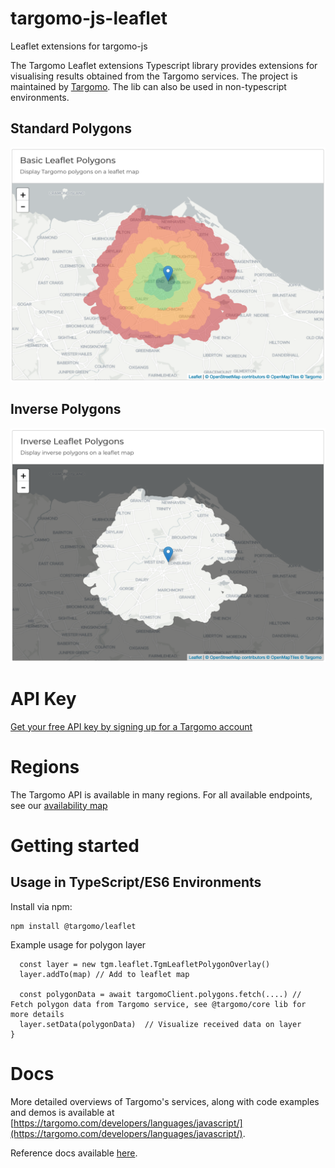 # targomo-js-leaflet
Leaflet extensions for targomo-js

The Targomo Leaflet extensions Typescript library provides extensions for visualising results obtained from the Targomo services. The project is maintained by [Targomo](https://www.targomo.com/). The lib can also be used in non-typescript environments.

## Standard Polygons
![Leaflet Polygons](leaflet-polygons.png "Leaflet Polygons")
## Inverse Polygons
![Leaflet Inverse Polygons](leaflet-inverse.png "Leaflet Inverse Polygons")

# API Key

[Get your free API key by signing up for a Targomo account](https://account.targomo.com/signup?plan=free)

# Regions

The Targomo API is available in many regions. For all available endpoints, see our [availability map](http://targomo.com/developers/availability)

# Getting started

## Usage in TypeScript/ES6 Environments

Install via npm:

```
npm install @targomo/leaflet
```

Example usage for polygon layer

```
  const layer = new tgm.leaflet.TgmLeafletPolygonOverlay()
  layer.addTo(map) // Add to leaflet map

  const polygonData = await targomoClient.polygons.fetch(....) // Fetch polygon data from Targomo service, see @targomo/core lib for more details
  layer.setData(polygonData)  // Visualize received data on layer
}
```


# Docs

More detailed overviews of Targomo's services, along with code examples and demos is available at [https://targomo.com/developers/languages/javascript/](https://targomo.com/developers/languages/javascript/).

Reference docs available [here](https://app.targomo.com/tsdocs/).